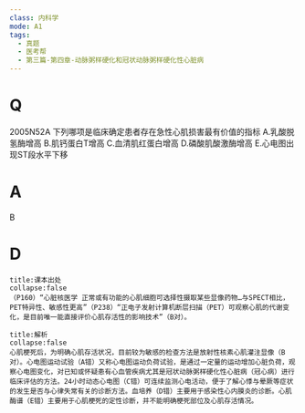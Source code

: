 ```yaml
---
class: 内科学
mode: A1
tags:
  - 真题
  - 医考帮
  - 第三篇-第四章-动脉粥样硬化和冠状动脉粥样硬化性心脏病
---
```


# Q
2005N52A 下列哪项是临床确定患者存在急性心肌损害最有价值的指标
A.乳酸脱氢酶增高
B.肌钙蛋白T增高
C.血清肌红蛋白增高
D.磷酸肌酸激酶增高
E.心电图出现ST段水平下移

# A
B
# D
```ad-note
title:课本出处
collapse:false
（P160）“心脏核医学 正常或有功能的心肌细胞可选择性摄取某些显像药物…与SPECT相比，PET特异性、敏感性更高”（P238）“正电子发射计算机断层扫描（PET）可观察心肌的代谢变化，是目前唯一能直接评价心肌存活性的影响技术”（B对）。
```

```ad-summary
title:解析
collapse:false
心肌梗死后，为明确心肌存活状况，目前较为敏感的检查方法是放射性核素心肌灌注显像（B对）。心电图运动试验（A错）又称心电图运动负荷试验，是通过一定量的运动增加心脏负荷，观察心电图变化，对已知或怀疑患有心血管疾病尤其是冠状动脉粥样硬化性心脏病（冠心病）进行临床评估的方法。24小时动态心电图（C错）可连续监测心电活动，便于了解心悸与晕厥等症状的发生是否与心律失常有关的诊断方法。血培养（D错）主要用于感染性心内膜炎的诊断。心肌酶谱（E错）主要用于心肌梗死的定性诊断，并不能明确梗死部位及心肌存活情况。
```

